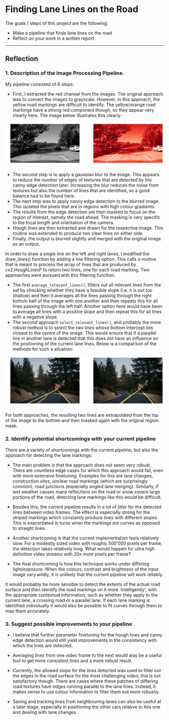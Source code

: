 # **Finding Lane Lines on the Road** 

The goals / steps of this project are the following:
* Make a pipeline that finds lane lines on the road
* Reflect on your work in a written report


[//]: # (Image References)

[image1]: ./md_assets/grey_red_comparison.jpg "A comparison between the red channel and grayscale for identifying yellow road markings."
[image2]: ./md_assets/average_select_comparison.jpg "A comparison between the red channel and grayscale for identifying yellow road markings."

---

## **Reflection**

### **1. Description of the Image Processing Pipeline.**

My pipeline consisted of 6 steps:
  - First, I extracted the red channel from the images. The original approach was to convert the images to grayscale. However, in this approach, the yellow road markings are difficult to identify. The yellow/orange road markings have a strong red component though, so they appear very clearly here. The image below illustrates this clearly:

  ![A comparison between the red channel and grayscale for identifying yellow road markings.][image1]

   - The second step is to apply a gaussian blur to the image.  This appears to reduce the number of edges of textures that are detected by the canny edge detection later.  Increasing the blur reduces the noise from textures but also the number of lines that are identified, so a good balance had to be found here.
   - The next step was to apply canny edge detection to the blurred image.  This isolated the pixels that are in regions with high colour gradients.
   - The results from the edge detection are then masked to focus on the region of interest, namely the road ahead. The masking is very specific to the focal length and orientation of the camera.
   - Hough lines are then extracted and drawn for the respective image.  This routine was extended to produce two clear lines on either side.
   - Finally, the output is blurred slightly and merged with the original image as an output.

In order to draw a single line on the left and right lanes, I modified the draw_lines() function by adding a line filtering option. This calls a routine that is meant to process the array of lines that are produced by cv2.HoughLinesP to return two lines, one for each road marking. Two approaches were pursued with this filtering function:
 - The first `average_relevant_lines()`, filters out all relevant lines from the set by checking whether they have a feasible slope (i.e. it is not too shallow) and then it averages all the lines passing through the right bottom half of the image with one another and then repeats this for all lines passing through the left half. Another option here would have been to average all lines with a positive slope and then repeat this for all lines with a negative slope.
 - The second approach `select_relevant_lines()`, and probably the more robust method is to select the two lines whose bottom intercept lies closest to the centre of the image. This would ensure that if a parallel line in another lane is detected that this does not have an influence on the positioning of the current lane lines. Below is a comparison of the methods for such a situation:

 ![A comparison between `average_relevant_lines()` on the left and `select_relevant_lines()` when lane markings from a parallel lane are detected.][image2]

 For both approaches, the resulting two lines are extrapolated from the top of the image to the bottom and then masked again with the original region mask.


### **2. Identify potential shortcomings with your current pipeline**

There are a variety of shortcomings with the current pipeline, but also the approach for detecting the lane markings:

 - The main problem is that the approach does not seem very robust. There are countless edge cases for which this approach would fail, even with more extensive finetuning. Examples for this are lane changes, construction sites, unclear road markings (which are surprisingly common), road junctions (especially angled lane merging). Similarly, if wet weather causes many reflections on the road or snow covers large portions of the road, detecting lane markings like this would be difficult. 

 - Besides this, the current pipeline results in a lot of jitter for the detected lines between video frames. The effect is especially strong for the striped markings which constantly produce lines with different slopes. This is exacerbated in turns when the markings are curves as opposed to straight lines. 

- Another shortcoming is that the current implementation feels relatively slow.  For a modestly sized video with roughly 500'000 pixels per frame, the detection takes relatively long. What would happen for ultra high definition video streams with 20x more pixels per frame?

- The final shortcoming is how this technique works under differing light/exposure. When the colours, contrast and brightness of the input image vary wildly, it is unlikely that the current pipeline will work reliably. 
 
 It would probably be more sensible to detect the extents of the actual road surface and then identify the road markings on it more 'intelligently', with the appropriate contextual information, such as whether they apply to the current lane, a crossing road or a parallel lane. If each lane marking is identified individually it would also be possible to fit curves through them to map them accurately.

### **3. Suggest possible improvements to your pipeline**

- I believe that further parameter finetuning for the hough lines and canny edge detection would still yield improvements in the consistency with which the lines are detected.

 - Averaging lines from one video frame to the next would also be a useful tool to get more consistent lines and a more robust result.

 - Currently, the allowed slope for the lines detected was used to filter out the edges in the road surface for the most challenging video, this is not satisfactory though. There are cases where these patches of differing road textures have edges running parallel to the lane lines.  Instead, it makes sense to use colour information to filter them out more robustly. 

 - Saving and tracking lines from neighbouring lanes can also be useful at a later stage, especially in positioning the other cars relative to this one and dealing with lane changes.


